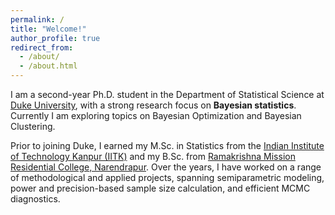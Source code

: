 ```yaml
---
permalink: /
title: "Welcome!"
author_profile: true
redirect_from: 
  - /about/
  - /about.html
---
```


<p>
  I am a second-year Ph.D. student in the Department of Statistical Science at 
  <a href="https://stat.duke.edu" target="_blank">Duke University</a>, with a strong research focus on 
  <strong>Bayesian statistics</strong>. Currently I am exploring topics on Bayesian Optimization and Bayesian Clustering. 
</p>

<p>
  Prior to joining Duke, I earned my M.Sc. in Statistics from the 
  <a href="https://iitk.ac.in" target="_blank">Indian Institute of Technology Kanpur (IITK)</a> 
  and my B.Sc. from 
  <a href="https://rkmrc.in" target="_blank">Ramakrishna Mission Residential College, Narendrapur</a>. 
  Over the years, I have worked on a range of methodological and applied projects, spanning 
  semiparametric modeling, power and precision-based sample size calculation, and efficient MCMC diagnostics.
</p>

